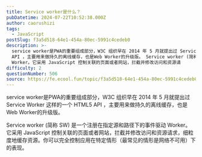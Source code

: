 ```yaml
---
title: Service worker是什么？
pubDatetime: 2024-07-22T10:52:38.000Z
author: caorushizi
tags:
  - JavaScript
postSlug: f3a5d518-64e1-454a-80ec-5991c4cedeb0
description: >-
  service worker是PWA的重要组成部分，W3C 组织早在 2014 年 5 月就提出过 Service Worker 这样的一个 HTML5
  API ，主要用来做持久的离线缓存，也是Web Worker的升级版。 Service worker (简称 SW) 是一个注册在指定源和路径下的事件驱动
  Worker。它采用 JavaScript 控制关联的页面或者网站，拦截并修改访问和资源请
difficulty: 2
questionNumber: 506
source: https://fe.ecool.fun/topic/f3a5d518-64e1-454a-80ec-5991c4cedeb0
---
```


service worker是PWA的重要组成部分，W3C 组织早在 2014 年 5 月就提出过 Service Worker 这样的一个 HTML5 API ，主要用来做持久的离线缓存，也是Web Worker的升级版。

Service worker (简称 SW) 是一个注册在指定源和路径下的事件驱动 Worker。它采用 JavaScript 控制关联的页面或者网站，拦截并修改访问和资源请求，细粒度地缓存资源。你可以完全控制应用在特定情形（最常见的情形是网络不可用）下的表现。
